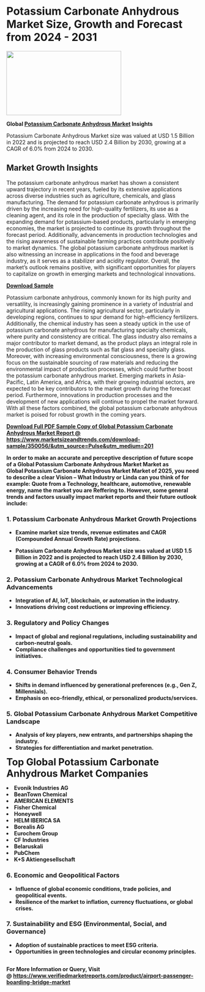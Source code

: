 <H1>Potassium Carbonate Anhydrous Market Size, Growth and Forecast from 2024 - 2031</H1><img class="aligncenter size-medium wp-image-584254" src="https://thirdeyenews.in/wp-content/uploads/2024/09/Global-Market-Research-300x168.jpeg" alt="" width="300" height="168" /><p><strong>Global&nbsp;<a href="https://www.marketsizeandtrends.com/download-sample/350056/&amp;utm_source=Pulse&amp;utm_medium=201">Potassium Carbonate Anhydrous Market</a> Insights</strong></p><p>Potassium Carbonate Anhydrous Market size was valued at USD 1.5 Billion in 2022 and is projected to reach USD 2.4 Billion by 2030, growing at a CAGR of 6.0% from 2024 to 2030.</p><p><h2>Market Growth Insights</h2> <p>The potassium carbonate anhydrous market has shown a consistent upward trajectory in recent years, fueled by its extensive applications across diverse industries such as agriculture, chemicals, and glass manufacturing. The demand for potassium carbonate anhydrous is primarily driven by the increasing need for high-quality fertilizers, its use as a cleaning agent, and its role in the production of specialty glass. With the expanding demand for potassium-based products, particularly in emerging economies, the market is projected to continue its growth throughout the forecast period. Additionally, advancements in production technologies and the rising awareness of sustainable farming practices contribute positively to market dynamics. The global potassium carbonate anhydrous market is also witnessing an increase in applications in the food and beverage industry, as it serves as a stabilizer and acidity regulator. Overall, the market’s outlook remains positive, with significant opportunities for players to capitalize on growth in emerging markets and technological innovations.</p> <p><strong><a href="download_link_here">Download Sample</a></strong></p> <p>Potassium carbonate anhydrous, commonly known for its high purity and versatility, is increasingly gaining prominence in a variety of industrial and agricultural applications. The rising agricultural sector, particularly in developing regions, continues to spur demand for high-efficiency fertilizers. Additionally, the chemical industry has seen a steady uptick in the use of potassium carbonate anhydrous for manufacturing specialty chemicals, where purity and consistency are critical. The glass industry also remains a major contributor to market demand, as the product plays an integral role in the production of glass products such as flat glass and specialty glass. Moreover, with increasing environmental consciousness, there is a growing focus on the sustainable sourcing of raw materials and reducing the environmental impact of production processes, which could further boost the potassium carbonate anhydrous market. Emerging markets in Asia-Pacific, Latin America, and Africa, with their growing industrial sectors, are expected to be key contributors to the market growth during the forecast period. Furthermore, innovations in production processes and the development of new applications will continue to propel the market forward. With all these factors combined, the global potassium carbonate anhydrous market is poised for robust growth in the coming years.</p> <p><strong><a href="get_more_link_here"></p><p><span class=""><strong>Download Full PDF Sample Copy of Global Potassium Carbonate Anhydrous Market Report</strong> @ <a href="https://www.marketsizeandtrends.com/download-sample/350056/&amp;utm_source=Pulse&amp;utm_medium=201" target="_blank">https://www.marketsizeandtrends.com/download-sample/350056/&amp;utm_source=Pulse&amp;utm_medium=201</a></span></p><p>In order to make an accurate and perceptive description of future scope of a Global&nbsp;Potassium Carbonate Anhydrous Market Market as Global&nbsp;Potassium Carbonate Anhydrous Market Market of 2025, you need to describe a clear Vision &ndash; What Industry or Linda can you think of for example: Quote from a Technology, healthcare, automotive, renewable energy, name the market you are Reffering to. However, some general trends and factors usually impact market reports and their future outlook include:</p><h3>1.&nbsp;<strong>Potassium Carbonate Anhydrous Market Growth Projections</strong></h3><ul><li>Examine market size trends, revenue estimates and CAGR (Compounded Annual Growth Rate) projections.</li><li><p>Potassium Carbonate Anhydrous Market size was valued at USD 1.5 Billion in 2022 and is projected to reach USD 2.4 Billion by 2030, growing at a CAGR of 6.0% from 2024 to 2030.</p></li></ul><h3>2.&nbsp;<strong>Potassium Carbonate Anhydrous Market Technological Advancements</strong></h3><ul><li>Integration of AI, IoT, blockchain, or automation in the industry.</li><li>Innovations driving cost reductions or improving efficiency.</li></ul><h3>3.&nbsp;<strong>Regulatory and Policy Changes</strong></h3><ul><li>Impact of global and regional regulations, including sustainability and carbon-neutral goals.</li><li>Compliance challenges and opportunities tied to government initiatives.</li></ul><h3>4.&nbsp;<strong>Consumer Behavior Trends</strong></h3><ul><li>Shifts in demand influenced by generational preferences (e.g., Gen Z, Millennials).</li><li>Emphasis on eco-friendly, ethical, or personalized products/services.</li></ul><h3>5.&nbsp;<strong>Global Potassium Carbonate Anhydrous Market Competitive Landscape</strong></h3><ul><li>Analysis of key players, new entrants, and partnerships shaping the industry.</li><li>Strategies for differentiation and market penetration.</li></ul><p data-pm-slice="1 1 []"><span style="color: inherit; font-family: inherit; font-size: 25px;">Top Global Potassium Carbonate Anhydrous Market Companies</span></p><div class="" data-test-id=""><p><li>Evonik Industries AG</li><li> BeanTown Chemical</li><li> AMERICAN ELEMENTS</li><li> Fisher Chemical</li><li> Honeywell</li><li> HELM IBERICA SA</li><li> Borealis AG</li><li> Eurochem Group</li><li> CF Industries</li><li> Belaruskali</li><li> PubChem</li><li> K+S Aktiengesellschaft</li></p></div><h3>6.&nbsp;<strong>Economic and Geopolitical Factors</strong></h3><ul><li>Influence of global economic conditions, trade policies, and geopolitical events.</li><li>Resilience of the market to inflation, currency fluctuations, or global crises.</li></ul><h3>7.&nbsp;<strong>Sustainability and ESG (Environmental, Social, and Governance)</strong></h3><ul><li>Adoption of sustainable practices to meet ESG criteria.</li><li>Opportunities in green technologies and circular economy principles.</li></ul><h2><strong style="font-size: 14px;">For More Information or Query, Visit @&nbsp;</strong><a style="background-color: #ffffff; font-size: 14px;" href="https://www.marketsizeandtrends.com/report/potassium-carbonate-anhydrous-market/" target="_blank">https://www.verifiedmarketreports.com/product/airport-passenger-boarding-bridge-market</a></h2>
